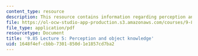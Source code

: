 ```yaml
---
content_type: resource
description: This resource contains information regarding perception and object knowledge.
file: https://ol-ocw-studio-app-production.s3.amazonaws.com/courses/9-85-infant-and-early-childhood-cognition-fall-2012/1648f4efcbbb7301850d1e1857cd7ba2_MIT9_85F12_lec5.pdf
file_type: application/pdf
resourcetype: Document
title: '9.85 Lecture 5: Perception and object knowledge'
uid: 1648f4ef-cbbb-7301-850d-1e1857cd7ba2
---
```

